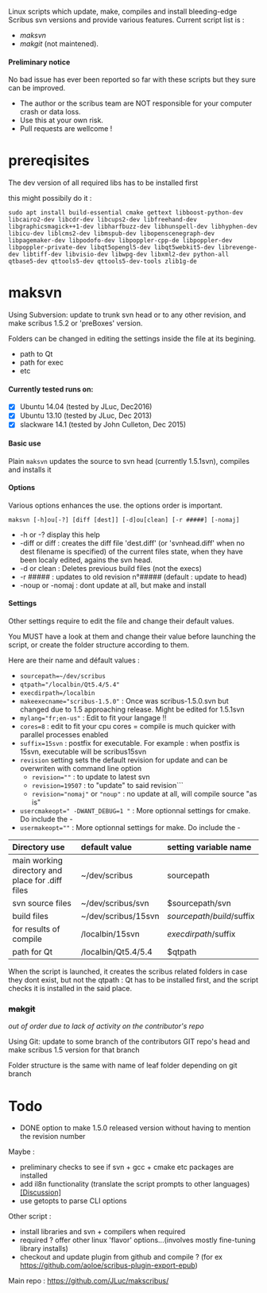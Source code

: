 Linux scripts which update, make, compiles and install bleeding-edge Scribus svn versions and provide various features.
Current script list is :
- _maksvn_ 
- _makgit_ (not maintened).  

#### Preliminary notice
No bad issue has ever been reported so far with these scripts but they sure can be improved. 
- The author or the scribus team are NOT responsible for your computer crash or data loss. 
- Use this at your own risk.
- Pull requests are wellcome !

# prereqisites

The dev version of all required libs has to be installed first

this might possibily do it :
``` 
sudo apt install build-essential cmake gettext libboost-python-dev libcairo2-dev libcdr-dev libcups2-dev libfreehand-dev libgraphicsmagick++1-dev libharfbuzz-dev libhunspell-dev libhyphen-dev libicu-dev liblcms2-dev libmspub-dev libopenscenegraph-dev libpagemaker-dev libpodofo-dev libpoppler-cpp-de libpoppler-dev libpoppler-private-dev libqt5opengl5-dev libqt5webkit5-dev librevenge-dev libtiff-dev libvisio-dev libwpg-dev libxml2-dev python-all qtbase5-dev qttools5-dev qttools5-dev-tools zlib1g-de
```

# maksvn

Using Subversion: update to trunk svn head or to any other revision, and make scribus 1.5.2 or 'preBoxes' version.

Folders can be changed in editing the settings inside the file at its begining.
- path to Qt
- path for exec
- etc

#### Currently tested runs on:
- [x] Ubuntu 14.04 (tested by JLuc, Dec2016)
- [x] Ubuntu 13.10 (tested by JLuc, Dec 2013)
- [x] slackware 14.1 (tested by John Culleton, Dec 2015)

#### Basic use

Plain `maksvn` updates the source to svn head (currently 1.5.1svn), compiles and installs it

#### Options
Various options enhances the use. the options order is important.

```maksvn [-h]ou[-?] [diff [dest]] [-d]ou[clean] [-r #####] [-nomaj]```

* -h or -? display this help
* -diff or diff : creates the diff file 'dest.diff' (or 'svnhead.diff' when no dest filename is specified) of the current files state, when they have been localy edited, agains the svn head.
* -d or clean : Deletes previous build files (not the execs)
* -r ##### : updates to old revision n°#####  (default : update to head)
* -noup or -nomaj : dont update at all, but make and install

#### Settings

Other settings require to edit the file and change their default values.

You MUST have a look at them and change their value before launching the script, or create the folder structure according to them.

Here are their name and défault values :
* `sourcepath=~/dev/scribus`
* `qtpath="/localbin/Qt5.4/5.4"`
* `execdirpath=/localbin`
* `makeexecname="scribus-1.5.0"` : Once was scribus-1.5.0.svn but changed due to 1.5 approaching release. Might be edited for 1.5.1svn
* `mylang="fr;en-us"` : Edit to fit your langage !!
* `cores=8` : edit to fit your cpu cores = compile is much quicker with parallel processes enabled
* `suffix=15svn` : postfix for executable. For example : when postfix is 15svn, executable will be scribus15svn
* `revision` setting sets the default revision for update and can be overwriten with command line option
  - `revision=""` : to update to latest svn
  - `revision=19507` : to "update" to said revision``` 
  - `revision="nomaj"` or `"noup"`  : no update at all, will compile source "as is" 
* `usercmakeopt=" -DWANT_DEBUG=1 "` : More optionnal settings for cmake. Do include the -
* `usermakeopt=""` : More optionnal settings for make. Do include the -


|Directory use  | default value | setting variable name |
| :-------- | :----- | :----- |
| main working directory and place for .diff files | ~/dev/scribus             | sourcepath |
| svn source files    | ~/dev/scribus/svn          | $sourcepath/svn |
| build files     |  ~/dev/scribus/15svn | $sourcepath/build/$suffix |
| for results of compile |  /localbin/15svn | $execdirpath/$suffix |
| path for Qt | /localbin/Qt5.4/5.4 |  $qtpath |

When the script is launched, it creates the scribus related folders in case they dont exist, but not the qtpath : Qt has to be installed first, and the script checks it is installed in the said place.

### ~~makgit~~
_out of order due to lack of activity on the contributor's repo_

Using Git: update to some branch of the contributors GIT repo's head and make scribus 1.5 version for that branch 

Folder structure is the same with name of leaf folder depending on git branch

# Todo

* DONE option to make 1.5.0 released version without having to mention the revision number

Maybe :
* preliminary checks to see if svn + gcc + cmake etc packages are installed
* add il8n functionality (translate the script prompts to other languages) [[Discussion]](https://github.com/JLuc/makscribus/issues/2)
* use getopts to parse CLI options

Other script :
* install libraries and svn + compilers when required
* required ? offer other linux 'flavor' options...(involves mostly fine-tuning library installs)
* checkout and update plugin from github and compile ? (for ex https://github.com/aoloe/scribus-plugin-export-epub)

Main repo : https://github.com/JLuc/makscribus/
